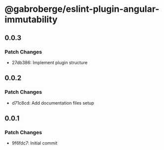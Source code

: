 # @gabroberge/eslint-plugin-angular-immutability

## 0.0.3

### Patch Changes

- 27db386: Implement plugin structure

## 0.0.2

### Patch Changes

- d71c8cd: Add documentation files setup

## 0.0.1

### Patch Changes

- 9f6fdc7: Initial commit

